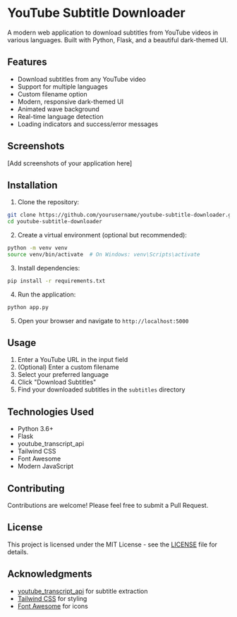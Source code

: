 # YouTube Subtitle Downloader

A modern web application to download subtitles from YouTube videos in various languages. Built with Python, Flask, and a beautiful dark-themed UI.

## Features

- Download subtitles from any YouTube video
- Support for multiple languages
- Custom filename option
- Modern, responsive dark-themed UI
- Animated wave background
- Real-time language detection
- Loading indicators and success/error messages

## Screenshots

[Add screenshots of your application here]

## Installation

1. Clone the repository:
```bash
git clone https://github.com/yourusername/youtube-subtitle-downloader.git
cd youtube-subtitle-downloader
```

2. Create a virtual environment (optional but recommended):
```bash
python -m venv venv
source venv/bin/activate  # On Windows: venv\Scripts\activate
```

3. Install dependencies:
```bash
pip install -r requirements.txt
```

4. Run the application:
```bash
python app.py
```

5. Open your browser and navigate to `http://localhost:5000`

## Usage

1. Enter a YouTube URL in the input field
2. (Optional) Enter a custom filename
3. Select your preferred language
4. Click "Download Subtitles"
5. Find your downloaded subtitles in the `subtitles` directory

## Technologies Used

- Python 3.6+
- Flask
- youtube_transcript_api
- Tailwind CSS
- Font Awesome
- Modern JavaScript

## Contributing

Contributions are welcome! Please feel free to submit a Pull Request.

## License

This project is licensed under the MIT License - see the [LICENSE](LICENSE) file for details.

## Acknowledgments

- [youtube_transcript_api](https://github.com/jdepoix/youtube-transcript-api) for subtitle extraction
- [Tailwind CSS](https://tailwindcss.com/) for styling
- [Font Awesome](https://fontawesome.com/) for icons 